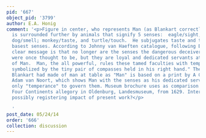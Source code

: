```yaml
---
pid: '667'
object_pid: '3799'
author: E.A. Honig
comment: '<p>Figure in center, who represents Man (as Blankart correctly argued),
  is surrounded further by animals that signify 5 senses:  eagle/sight, deer/hearing;
  dog/smell; monkey/taste, and turtle/touch.  He subjugates taste and touch as the
  basest senses. According to Johnny van Haeften catalogue, following Blankart,  "The
  clear message is that no longer are the senses the dangerous deceivers that they
  were once thought to be, but they are loyal and dedicated servants at the Court
  of Man.  Man, the all powerful, rules these tamed faculties with temperance, here
  symbolized by the tiny pair of compasses held in his right hand." The identification
  Blankart had made of man at table as "Man" is based on a print by A Collaert after
  Adam van Noort, which shows Man with the senses as his dedicated servants:  he needs
  only "temperance" to govern them. Museum brochure uses as comparison Frans Francken''s
  Four Continents allegory in Oldenburg, Landesmuseum, from 1629. Interesting connection
  possibly registering impact of present work?</p>

  '
post_date: 05/24/14
order: '666'
collection: discussion
---
```

